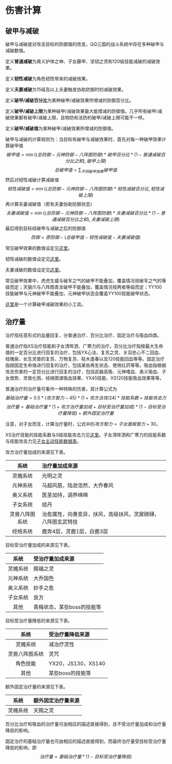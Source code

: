 # 伤害计算

## 破甲与减破

破甲与减破是对攻击目标的防御值的改变。QQ三国的战斗系统中存在多种破甲与减破数值。

定义**普通减破**为奥义护体之神、子女藤甲、坚韧之灵和120级技能减破的减破效果。

定义**韧性减破**为角色韧性带来的减破效果。

定义**夫妻减破**为15级及以上夫妻触发协助防御时的减破效果。

定义**破甲/减破百分比**为某种破甲/减破效果所增减的防御百分比。

定义**破甲/减破上限**为某种破甲/减破效果最大能增减的防御值。几乎所有破甲/减破效果都有破甲/减破上限，且物防和法防的破甲/减破上限可能不一样。

定义**破甲/减破值**为某种破甲/减破效果所增减的防御值。

破甲与减破的计算规则为：当目标有破甲与减破效果时，首先对每一种破甲效果计算破甲值
$$破甲值=\min((总防御-元神防御-八阵图防御)*破甲百分比*(1-普通减破百分比之和),破甲上限)$$
$$总破甲值=\sum_{不同破甲效果}破甲值$$
然后对韧性减破计算减破值
$$韧性减破值=\min((总防御-元神防御-八阵图防御)*韧性减破百分比,韧性减破上限)$$
再计算夫妻减破值（若有夫妻协助防御状态）
$$夫妻减破值=\min((总防御-元神防御-八阵图防御)*夫妻减破百分比*(1-普通减破百分比之和),夫妻减破上限)$$
最后得到目标经破甲与减破之后的防御值
$$防御=原防御-(总破甲值-韧性减破值-夫妻减破值)$$

常见破甲效果的数值设定见[这里](常见破甲数据表.md)。

韧性减破的数值设定见[这里](韧性减破数据表.md)。

夫妻减破的数值设定见[这里](夫妻减破数据表.md)。

常见破甲效果中，虎虎生威与破军之气的破甲不能叠加，覆盖情况视破军之气的等级而定；天狼爪与八阵图青龙破甲不能叠加，覆盖情况视两者等级而定；YY100技能破甲与元神破甲不能叠加，元神破甲状态会覆盖YY100技能破甲状态。

[这里][破甲减破计算器]是一个计算破甲减破效果的小工具。

[破甲减破计算器]: http://124.222.71.158/apps/实用计算器/破甲减破计算器

## 治疗量

治疗指任意形式的血量回复，分普通治疗、百分比治疗、固定治疗与吸血四类。

普通治疗指XS治疗技能和子女清晖洒、广寒力的治疗。百分比治疗指按最大生命值的一定百分比进行回复的治疗，包括YX心法、复苏之灵、关羽忠心不二回血、桂魄泉、长生灵兽的复苏、万物复苏、枯木逢春以及120技能回血等等。固定治疗指按固定生命值进行回复的治疗，包括某些再生状态、使用红药等等。吸血指根据攻击伤害的一定百分比进行回复的治疗，包括武器高吸、元神嗜血、奥义吸血、子女借势、灵兽化雨、经络图谱吸血效果、YX45技能、XS120技能吸血效果等等。

普通治疗的治疗量可看作一种特殊的伤害，其计算公式为
$$基础治疗量=0.5*(攻方智力-45)*(1+攻方法攻/24)*技能系数+技能攻击力$$
$$治疗量=基础治疗量*(1+攻方治疗量加成+目标受治疗量加成)*(1-目标受治疗量降低)+额外固定治疗量$$

注意，对子女而言，计算治疗量时，公式中的$攻方智力=子女面板智力+30$。

XS治疗技能的技能系数与0级技能攻击力见[这里](XS治疗技能技能系统与技能攻击力表.md)。子女清晖洒和广寒力的技能系数与技能攻击力见[子女主动技能数据表](子女主动技能数据表.md)。

攻方治疗量加成的来源见下表。

| 系统 | 治疗量加成来源 |
| :----: | :---- |
| 灵魄系统 | 光明之灵 |
| 元神系统 | 马超风扇，陆逊浩然，大乔春风 |
| 奥义系统 | 医圣加持，调养绵绵 |
| 子女系统 | 结丹 |
| 灵兽八阵图系统 | 治愈属性，向善变异，扶风，高级扶风，灵犀磅礴，八阵图玄武特技 |
| 经络系统 | 鹿奔4层，灵鹿1层，白鹿3层 |

目标受治疗量加成的来源见下表。

| 系统 | 受治疗量加成来源 |
| :----: | :---- |
| 灵魄系统 | 赐福之灵 |
| 元神系统 | 大乔国色 |
| 奥义系统 | 妙手之愈 |
| 子女系统 | 良方 |
| 其他 | 青梅状态，某些boss的技能等 |

目标受治疗量降低的来源见下表。

| 系统 | 受治疗量降低来源 |
| :----: | :---- |
| 灵魄系统 | 减治疗灵性 |
| 灵兽八阵图系统 | 灵咒 |
| 角色技能 | YX20，JS130，XS140 |
| 其他 | 某些boss的技能等 |

额外固定治疗量的来源见下表。

| 系统 | 额外固定治疗量来源 |
| :----: | :---- |
| 灵魄系统 | 天赐之灵 |

百分比治疗和吸血的治疗量可由相应的描述直接得到，且不受治疗量加成和治疗量降低的影响。

固定治疗的基础治疗量也可由相应的描述直接得到，而最终治疗量受目标受治疗量降低的影响，即
$$治疗量=基础治疗量*(1-目标受治疗量降低)$$
